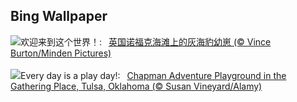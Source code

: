 ## Bing Wallpaper
![](https://www.bing.com/th?id=OHR.HelloSeal_ZH-CN1064568368_UHD.jpg&w=1000)欢迎来到这个世界！:&nbsp;&ensp;[英国诺福克海滩上的灰海豹幼崽 (© Vince Burton/Minden Pictures)](https://www.bing.com/th?id=OHR.HelloSeal_ZH-CN1064568368_UHD.jpg)
<br><br/>
![](https://www.bing.com/th?id=OHR.ChapmanAdventure_EN-US2522291999_UHD.jpg&w=1000)Every day is a play day!:&nbsp;&ensp;[Chapman Adventure Playground in the Gathering Place, Tulsa, Oklahoma (© Susan Vineyard/Alamy)](https://www.bing.com/th?id=OHR.ChapmanAdventure_EN-US2522291999_UHD.jpg)
<br><br/>
